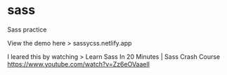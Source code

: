# sass
Sass practice

View the demo here > sassycss.netlify.app

I leared this by watching > Learn Sass In 20 Minutes | Sass Crash Course
https://www.youtube.com/watch?v=Zz6eOVaaelI
